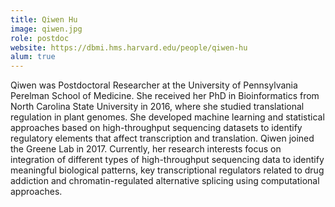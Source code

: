 ```yaml
---
title: Qiwen Hu
image: qiwen.jpg
role: postdoc
website: https://dbmi.hms.harvard.edu/people/qiwen-hu
alum: true
---
```


Qiwen was Postdoctoral Researcher at the University of Pennsylvania Perelman School of Medicine.
She received her PhD in Bioinformatics from North Carolina State University in 2016, where she studied translational regulation in plant genomes.
She developed machine learning and statistical approaches based on high-throughput sequencing datasets to identify regulatory elements that affect transcription and translation.
Qiwen joined the Greene Lab in 2017.
Currently, her research interests focus on integration of different types of high-throughput sequencing data to identify meaningful biological patterns, key transcriptional regulators related to drug addiction and chromatin-regulated alternative splicing using computational approaches.
